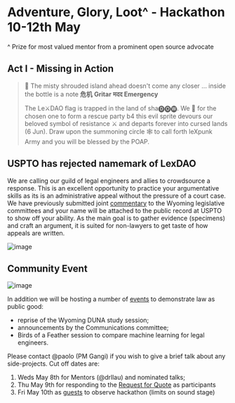 # Adventure, Glory, Loot^ - Hackathon 10-12th May
^ Prize for most valued mentor from a prominent open source advocate

## Act I - Missing in Action
> 🚧 The misty shrouded island ahead doesn't come any closer ...  inside the bottle is a note
> **危机** **Gritar** **मदद** **Emergency**
> 
> The Le⚔DAO flag is trapped in the land of sha🅓🅞🅦. We 🙏 for the chosen one to form a rescue party b4 this evil sprite devours our beloved symbol of resistance ⚔ and departs forever into cursed lands (6 Jun). Draw upon the summoning circle 🕸️ to call forth leXpunk Army and you will be blessed by the POAP.

## USPTO has rejected namemark of **LexDAO**
We are calling our guild of legal engineers and allies to crowdsource a response. This is an excellent opportunity to practice your argumentative skills as its is an administrative appeal without the pressure of a court case. We have previously submitted joint [commentary](https://wyoleg.gov/InterimCommittee/2022/S19-2022012412-03LexDAOMaterials.pdf) to the Wyoming legislative committees and your name will be attached to the public record at USPTO to show off your ability. As the main goal is to gather evidence (specimens) and craft an argument, it is suited for non-lawyers to get taste of how appeals are written.

![image](https://github.com/lexDAO/LexDAO-Articles/assets/14944510/7cc7babe-a47a-429a-bd12-400f2c0250bd)

## Community Event
![image](./LexDAO%20RfC.png)

In addition we will be hosting a number of [events](https://hackmd.io/OG98GeTUQhaSkN07-EaYmA) to demonstrate law as public good:
- reprise of the Wyoming DUNA study session;
- announcements by the Communications committee;
- Birds of a Feather session to compare machine learning for legal engineers.

Please contact @paolo (PM Gangi) if you wish to give a brief talk about any side-projects. Cut off dates are:
1. Weds May 8th for Mentors (@drllau) and nominated talks;
2. Thu May 9th for responding to the [Request for Quote](https://discord.com/events/682960432272506907/1228902152202878977) as participants
3. Fri May 10th as [guests](https://discord.com/events/682960432272506907/1228902856594292757) to observe hackathon (limits on sound stage)
